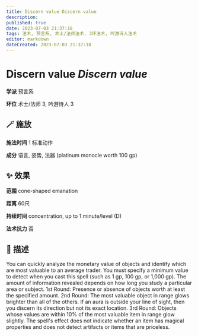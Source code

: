 ```yaml
---
title: Discern value Discern value
description: 
published: true
date: 2023-07-03 21:37:18
tags: 法术, 预言系, 术士/法师法术, 3环法术, 吟游诗人法术
editor: markdown
dateCreated: 2023-07-03 21:37:18
---
```


# **Discern value** *Discern value*

**学派** 预言系 

**环位** 术士/法师 3, 吟游诗人 3

## 🪄 施放

**施法时间** 1 标准动作

**成分** 语言, 姿势, 法器 (platinum monocle worth 100 gp)

## ✨ 效果  

**范围** cone-shaped emanation

**距离** 60尺  

**持续时间** concentration, up to 1 minute/level (D) 

**法术抗力** 否

## 📖 描述

You can quickly analyze the monetary value of objects and identify which are most valuable to an average trader. You must specify a minimum value to detect when you cast this spell (such as 1 gp, 100 gp, or 1,000 gp). The amount of information revealed depends on how long you study a particular area or subject.  1st Round: Presence or absence of objects worth at least the specified amount.  2nd Round: The most valuable object in range glows brighter than all of the others. If an aura is outside your line of sight, then you discern its direction but not its exact location.  3rd Round: Objects whose values are within 10% of the most valuable item in range glow slightly.  The spell's effect does not indicate whether an item has magical properties and does not detect artifacts or items that are priceless.
    